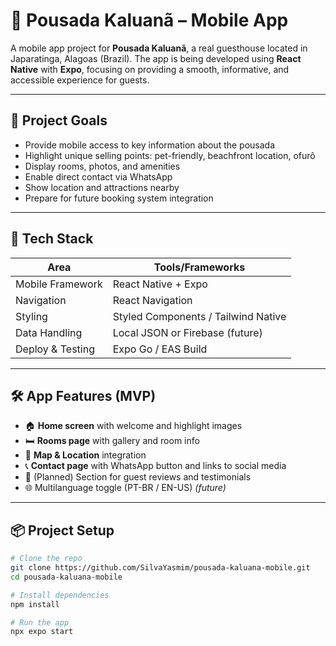 # 📱 Pousada Kaluanã – Mobile App

A mobile app project for **Pousada Kaluanã**, a real guesthouse located in Japaratinga, Alagoas (Brazil). The app is being developed using **React Native** with **Expo**, focusing on providing a smooth, informative, and accessible experience for guests.

---

## 🎯 Project Goals

- Provide mobile access to key information about the pousada
- Highlight unique selling points: pet-friendly, beachfront location, ofurô
- Display rooms, photos, and amenities
- Enable direct contact via WhatsApp
- Show location and attractions nearby
- Prepare for future booking system integration

---

## 🧪 Tech Stack

| Area            | Tools/Frameworks         |
|------------------|---------------------------|
| Mobile Framework | React Native + Expo       |
| Navigation       | React Navigation          |
| Styling          | Styled Components / Tailwind Native |
| Data Handling    | Local JSON or Firebase (future) |
| Deploy & Testing | Expo Go / EAS Build       |

---

## 🛠️ App Features (MVP)

- 🏠 **Home screen** with welcome and highlight images  
- 🛏️ **Rooms page** with gallery and room info  
- 📍 **Map & Location** integration  
- 📞 **Contact page** with WhatsApp button and links to social media  
- 💬 (Planned) Section for guest reviews and testimonials  
- 🌐 Multilanguage toggle (PT-BR / EN-US) *(future)*

---

## 📦 Project Setup

```bash
# Clone the repo
git clone https://github.com/SilvaYasmim/pousada-kaluana-mobile.git
cd pousada-kaluana-mobile

# Install dependencies
npm install

# Run the app
npx expo start
